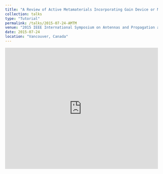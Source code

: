 ```yaml
---
title: "A Review of Active Metamaterials Incorporating Gain Device or Medium"
collection: talks
type: "Tutorial"
permalink: /talks/2015-07-24-AMTM
venue: "2015 IEEE International Symposium on Antennas and Propagation and North American Radio Science Meeting"
date: 2015-07-24
location: "Vancouver, Canada"
---
```

<iframe 
  src="https://dako2.github.io/files/Tang_URSI2015.pdf#page=5&toolbar=0&navpanes=0&scrollbar=0" 
  style="width:100%; height:400px;" 
  frameborder="0">
</iframe>